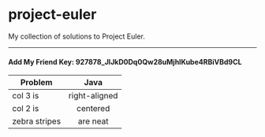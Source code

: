 # project-euler

My collection of solutions to Project Euler.

---
#### Add My Friend Key: 927878_JlJkD0Dq0Qw28uMjhIKube4RBiVBd9CL

| Problem       | Java          |
| ------------- |:-------------:|
| col 3 is      | right-aligned |
| col 2 is      | centered      |
| zebra stripes | are neat      |    

